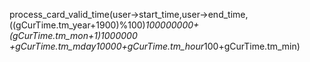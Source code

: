 process_card_valid_time(user->start_time,user->end_time,((gCurTime.tm_year+1900)%100)*100000000+ (gCurTime.tm_mon+1)*1000000 +gCurTime.tm_mday*10000+gCurTime.tm_hour*100+gCurTime.tm_min)
